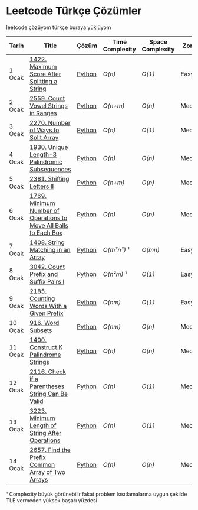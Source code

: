 # Leetcode Türkçe Çözümler
leetcode çözüyom türkçe buraya yüklüyom

| Tarih | Title           |  Çözüm          | Time Complexity | Space Complexity | Zorluk        |
| ----- |---------------- | --------------- | --------------- |  --------------- | ------------- |
1 Ocak | [1422. Maximum Score After Splitting a String](https://leetcode.com/problems/maximum-score-after-splitting-a-string/description/) | [Python](https://github.com/bakabakashiii/leetcode_solutions_tr/blob/main/python/1422.%20Maximum%20Score%20After%20Splitting%20a%20String.py) | _O(n)_ | _O(1)_ | Easy |
2 Ocak | [2559. Count Vowel Strings in Ranges](https://leetcode.com/problems/count-vowel-strings-in-ranges/description/) | [Python](https://github.com/bakabakashiii/leetcode_solutions_tr/blob/main/python/2559.%20Count%20Vowel%20Strings%20in%20Ranges.py) | _O(n+m)_ | _O(n)_ | Medium |
3 Ocak | [2270. Number of Ways to Split Array](https://leetcode.com/problems/number-of-ways-to-split-array/description/) | [Python](https://github.com/bakabakashiii/leetcode_solutions_tr/blob/main/python/2270.%20Number%20of%20Ways%20to%20Split%20Array.py) | _O(n)_ | _O(1)_ | Medium |
4 Ocak | [1930. Unique Length-3 Palindromic Subsequences](https://leetcode.com/problems/unique-length-3-palindromic-subsequences/description) | [Python](https://github.com/bakabakashiii/leetcode_solutions_tr/blob/main/python/1930.%20Unique%20Length-3%20Palindromic%20Subsequences.py) | _O(n)_ | _O(n)_ | Medium |
5 Ocak | [2381. Shifting Letters II](https://leetcode.com/problems/shifting-letters-ii/description) | [Python](https://github.com/bakabakashiii/leetcode_solutions_tr/blob/main/python/2381.%20Shifting%20Letters%20II.py) | _O(n+m)_ | _O(n)_ | Medium |
6 Ocak | [1769. Minimum Number of Operations to Move All Balls to Each Box](https://leetcode.com/problems/minimum-number-of-operations-to-move-all-balls-to-each-box/description) | [Python](https://github.com/bakabakashiii/leetcode_solutions_tr/blob/main/python/1769.%20Minimum%20Number%20of%20Operations%20to%20Move%20All%20Balls%20to%20Each%20Box.py) | _O(n)_ | _O(n)_ | Medium |
7 Ocak | [1408. String Matching in an Array](https://leetcode.com/problems/string-matching-in-an-array/description) | [Python](https://github.com/bakabakashiii/leetcode_solutions_tr/blob/main/python/1408.%20String%20Matching%20in%20an%20Array.py) | _O(m²n²)_ ¹ | _O(mn)_ | Easy | 
8 Ocak | [3042. Count Prefix and Suffix Pairs I](https://leetcode.com/problems/count-prefix-and-suffix-pairs-i/description) | [Python](https://github.com/bakabakashiii/leetcode_solutions_tr/blob/main/python/3042.%20Count%20Prefix%20and%20Suffix%20Pairs%20I.py) | _O(n²m)_ ¹ | _O(1)_ | Easy | 
9 Ocak | [2185. Counting Words With a Given Prefix](https://leetcode.com/problems/counting-words-with-a-given-prefix/description/) | [Python](https://github.com/bakabakashiii/leetcode_solutions_tr/blob/main/python/2185.%20Counting%20Words%20With%20a%20Given%20Prefix.py) | _O(nm)_ | _O(1)_ | Easy | 
10 Ocak | [916. Word Subsets](https://leetcode.com/problems/word-subsets/description/) | [Python](https://github.com/bakabakashiii/leetcode_solutions_tr/blob/main/python/916.%20Word%20Subsets.py) | _O(nm)_ | _O(n)_ | Medium | 
11 Ocak | [1400. Construct K Palindrome Strings](https://leetcode.com/problems/construct-k-palindrome-strings/description) | [Python](https://github.com/bakabakashiii/leetcode_solutions_tr/blob/main/python/1400.%20Construct%20K%20Palindrome%20Strings.py) | _O(n)_ | _O(n)_ | Medium | 
12 Ocak | [2116. Check if a Parentheses String Can Be Valid](https://leetcode.com/problems/check-if-a-parentheses-string-can-be-valid/description) | [Python](https://github.com/bakabakashiii/leetcode_solutions_tr/blob/main/python/2116.%20Check%20if%20a%20Parentheses%20String%20Can%20Be%20Valid.py) | _O(n)_ | _O(1)_ | Medium | 
13 Ocak | [3223. Minimum Length of String After Operations](https://leetcode.com/problems/minimum-length-of-string-after-operations/description/) | [Python](https://github.com/bakabakashiii/leetcode_solutions_tr/blob/main/python/3223.%20Minimum%20Length%20of%20String%20After%20Operations.py) | _O(n)_ | _O(1)_ | Medium | 
14 Ocak | [2657. Find the Prefix Common Array of Two Arrays](https://leetcode.com/problems/find-the-prefix-common-array-of-two-arrays/description/) | [Python](https://github.com/bakabakashiii/leetcode_solutions_tr/blob/main/python/2657.%20Find%20the%20Prefix%20Common%20Array%20of%20Two%20Arrays.py) | _O(n)_ | _O(n)_ | Medium | 

¹ Complexity büyük görünebilir fakat problem kısıtlamalarına uygun şekilde TLE vermeden yüksek başarı yüzdesi
